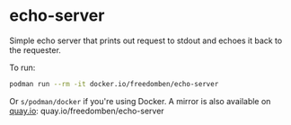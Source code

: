 # echo-server

Simple echo server that prints out request to stdout and echoes it back to the requester.

To run:

```bash
podman run --rm -it docker.io/freedomben/echo-server
```

Or `s/podman/docker` if you're using Docker.  A mirror is also available on [quay.io](https://quay.io/):  quay.io/freedomben/echo-server
